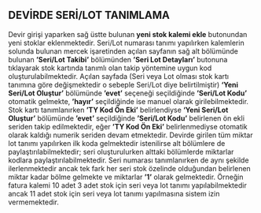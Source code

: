 ## DEVİRDE SERİ/LOT TANIMLAMA
Devir girişi yaparken sağ üstte bulunan **yeni stok kalemi ekle** butonundan yeni stoklar eklenmektedir. Seri/Lot numarası tanımı yapılırken kalemlerin solunda bulunan mercek işaretinden açılan sayfanın sağ alt bölümünde bulunan **’Seri/Lot Takibi’** bölümünden **’Seri Lot Detayları’** butonuna tıklayarak stok kartında tanımlı olan takip yöntemine uygun kod oluşturulabilmektedir. Açılan sayfada (Seri veya Lot olması stok kartı tanımına göre değişmektedir o sebeple Seri/Lot diye belirtilmiştir) **‘Yeni Seri/Lot Oluştur’** bölümünde **’evet’** seçeneği seçildiğinde **’Seri/Lot Kodu’** otomatik gelmekte, **’hayır’** seçildiğinde ise manuel olarak girilebilmektedir. Stok kartı tanımlanırken **’TY Kod Ön Eki’** belirlendiyse **‘Yeni Seri/Lot Oluştur’** bölümünde **’evet’** seçildiğinde **’Seri/Lot Kodu’** belirlenen ön ekli seriden takip edilmektedir, eğer **’TY Kod Ön Eki’** belirlenmediyse otomatik olarak kaldığı numerik seriden devam etmektedir. Devirde girilen tüm miktar lot tanımı yapılırken ilk koda gelmektedir istenilirse alt bölümlere de paylaştırılabilmektedir; seri oluşturulurken alttaki bölümlerde miktarlar kodlara paylaştırılabilmektedir. Seri numarası tanımlanırken de aynı şekilde ilerlenmektedir ancak tek fark her seri stok özelinde olduğundan belirlenen miktar kadar bölme gelmekte ve miktarlar **’1’** olarak gelmektedir. Örneğin fatura kalemi 10 adet 3 adet stok için seri veya lot tanımı yapılabilmektedir ancak 11 adet stok için seri veya lot tanımı yapılmasına sistem izin vermemektedir. 

